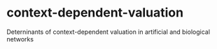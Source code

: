 # context-dependent-valuation
Deterninants of context-dependent valuation in artificial and biological networks
